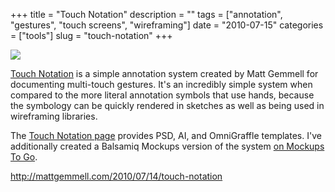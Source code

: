+++
title = "Touch Notation"
description = ""
tags = ["annotation", "gestures", "touch screens", "wireframing"]
date = "2010-07-15"
categories = ["tools"]
slug = "touch-notation"
+++


<div class="tool-screenshot mb1"><a href="http://mattgemmell.com/2010/07/14/touch-notation"><img id="bluga-thumbnail-2771" class="bluga-thumbnail custom" src="//media.konigi.com/bluga/
wt5230824d00b4f_custom.jpg"/></a></div><p><a href="http://mattgemmell.com/2010/07/14/touch-notation">Touch Notation</a> is a simple annotation system created by Matt Gemmell for documenting multi-touch gestures. It's an incredibly simple system when compared to the more literal annotation symbols that use hands, because the symbology can be quickly rendered in sketches as well as being used in wireframing libraries.</p>

<p>The <a href="http://mattgemmell.com/2010/07/14/touch-notation">Touch Notation page</a> provides PSD, AI, and OmniGraffle templates. I've additionally created a Balsamiq Mockups version of the system <a href="http://mockupstogo.net/touch-notation">on Mockups To Go</a>.</p>

  
<p><a href="http://mattgemmell.com/2010/07/14/touch-notation">http://mattgemmell.com/2010/07/14/touch-notation</a></p>
      
